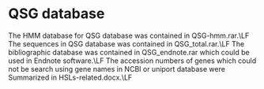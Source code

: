 # QSG database
The HMM database for QSG database was contained in QSG-hmm.rar.\LF
The sequences in QSG database was contained in QSG_total.rar.\LF
The bibliographic database was contained in QSG_endnote.rar which could be used in Endnote software.\LF
The accession numbers of genes which could not be search using gene names in NCBI or uniport database were Summarized in HSLs-related.docx.\LF
